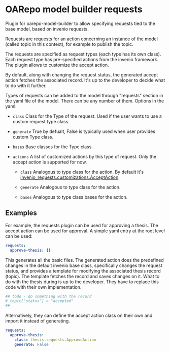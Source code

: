 # OARepo model builder requests
Plugin for oarepo-model-builder to allow specifying requests 
tied to the base model, based on invenio requests. <br>

Requests are requests for an action concerning an instance of the model (called 
topic in this context), 
for example to publish the topic. 

The requests are specified as request types (each type has its own class). 
Each request type has pre-specified actions from the invenio framework.
The plugin allows to customize the accept action.


By default, along with changing the request status,
the generated accept action fetches the associated record. It's up to the 
developer to decide what to do with it further.


Types of requests can be added to the model through "requests" section 
in the yaml file of the model. There can be any number of them.
Options in the yaml:

* `class` Class for the Type of the request. 
Used if the user wants to use a custom request type class.

* `generate` True by defualt, False is 
typically used when user provides custom Type class.

* `bases`
Base classes for the Type class.
* `actions`
A list of customized actions by this type of request. Only the accept action is supported for now.

  * `class` Analogous to type class for the action. By default 
it's [invenio_requests.customizations.AcceptAction](https://github.com/inveniosoftware/invenio-requests/blob/master/invenio_requests/customizations/actions.py).

  * `generate` Analogous to type class for the action.

  * `bases` Analogous to type class bases for the action.

## Examples

For example, the requests plugin can be used for approving
a thesis. The accept action can be used for approval.
A simple yaml entry at the root level can be used:
```yaml
requests:
  approve-thesis: {}
```
This generates all the basic files. The generated action does
the predefined changes in the default invenio base class, specifically
changes the request status, and provides a template for modifying
the associated thesis record (topic). The template fetches the record and
saves changes on it. What to do with the thesis during is up to the developer.
They have to replace this code with their own implementation.
```python
## todo - do something with the record
# topic["status"] = "accepted"
##
```
Alternatively, they can define the accept action class on their own and import
it instead of generating.
```yaml
requests:
  approve-thesis:
    class: thesis.requests.ApproveAction
    generate: False
```

